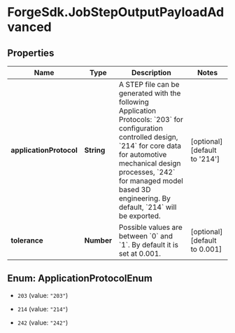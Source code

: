 # ForgeSdk.JobStepOutputPayloadAdvanced

## Properties
Name | Type | Description | Notes
------------ | ------------- | ------------- | -------------
**applicationProtocol** | **String** | A STEP file can be generated with the following Application Protocols: &#x60;203&#x60; for configuration controlled design, &#x60;214&#x60; for core data for automotive mechanical design processes, &#x60;242&#x60; for managed model based 3D engineering. By default, &#x60;214&#x60; will be exported.  | [optional] [default to &#39;214&#39;]
**tolerance** | **Number** | Possible values are between &#x60;0&#x60; and &#x60;1&#x60;. By default it is set at 0.001. | [optional] [default to 0.001]


<a name="ApplicationProtocolEnum"></a>
## Enum: ApplicationProtocolEnum


* `203` (value: `"203"`)

* `214` (value: `"214"`)

* `242` (value: `"242"`)




